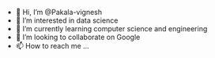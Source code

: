 - 👋 Hi, I’m @Pakala-vignesh
- 👀 I’m interested in data science
- 🌱 I’m currently learning computer science and engineering
- 💞️ I’m looking to collaborate on Google
- 📫 How to reach me ...

<!---
Pakala-vignesh/Pakala-vignesh is a ✨ special ✨ repository because its `README.md` (this file) appears on your GitHub profile.
You can click the Preview link to take a look at your changes.
--->
